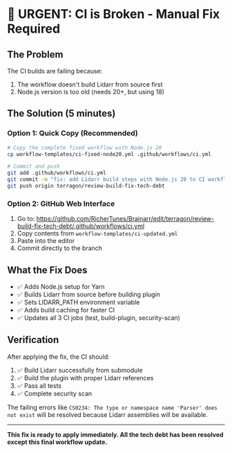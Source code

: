 # 🚨 URGENT: CI is Broken - Manual Fix Required

## The Problem
The CI builds are failing because:
1. The workflow doesn't build Lidarr from source first
2. Node.js version is too old (needs 20+, but using 18)

## The Solution (5 minutes)

### Option 1: Quick Copy (Recommended)
```bash
# Copy the complete fixed workflow with Node.js 20
cp workflow-templates/ci-fixed-node20.yml .github/workflows/ci.yml

# Commit and push
git add .github/workflows/ci.yml
git commit -m "fix: add Lidarr build steps with Node.js 20 to CI workflow"
git push origin terragon/review-build-fix-tech-debt
```

### Option 2: GitHub Web Interface
1. Go to: https://github.com/RicherTunes/Brainarr/edit/terragon/review-build-fix-tech-debt/.github/workflows/ci.yml
2. Copy contents from `workflow-templates/ci-updated.yml`
3. Paste into the editor
4. Commit directly to the branch

## What the Fix Does
- ✅ Adds Node.js setup for Yarn
- ✅ Builds Lidarr from source before building plugin
- ✅ Sets LIDARR_PATH environment variable
- ✅ Adds build caching for faster CI
- ✅ Updates all 3 CI jobs (test, build-plugin, security-scan)

## Verification
After applying the fix, the CI should:
1. ✅ Build Lidarr successfully from submodule
2. ✅ Build the plugin with proper Lidarr references
3. ✅ Pass all tests
4. ✅ Complete security scan

The failing errors like `CS0234: The type or namespace name 'Parser' does not exist` will be resolved because Lidarr assemblies will be available.

---
**This fix is ready to apply immediately. All the tech debt has been resolved except this final workflow update.**